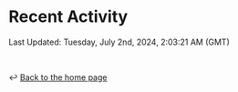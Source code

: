 # Recent Activity

<!--RECENT_ACTIVITY:start-->
<!--RECENT_ACTIVITY:end-->

<!--RECENT_ACTIVITY:last_update-->
Last Updated: Tuesday, July 2nd, 2024, 2:03:21 AM (GMT)
<!--RECENT_ACTIVITY:last_update_end-->

<br>

↩️ [Back to the home page](/README.md)

